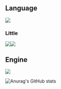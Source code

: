 

<H2>Language</H2>
<img src="https://img.shields.io/badge/C%23-8B00FF?style=-square&logo=Csharp#&logoColor=white" />

<h3>Little</h3>
<img src="https://img.shields.io/badge/C-8B00FF?style=-square&logo=C#&logoColor=white" /><img src="https://img.shields.io/badge/java-ff7f00?style=-square&logo=java#&logoColor=white" />



<H2>Engine</H2>
<img src="https://img.shields.io/badge/Unity-000000?style=-square&logo=Unity#&logoColor=black" />



![Anurag's GitHub stats](https://github-readme-stats.vercel.app/api?username=Jpierrot&show_icons=true&theme=radical)
<!--
**Jpierrot/Jpierrot** is a ✨ _special_ ✨ repository because its `README.md` (this file) appears on your GitHub profile.

Here are some ideas to get you started:

- 🔭 I’m currently working on ...
- 🌱 I’m currently learning ...
- 👯 I’m looking to collaborate on ...
- 🤔 I’m looking for help with ...
- 💬 Ask me about ...
- 📫 How to reach me: ...
- 😄 Pronouns: ...
- ⚡ Fun fact: ...
-->
